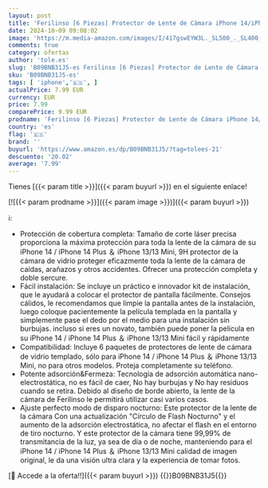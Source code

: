 ```yaml
---
layout: post
title: 'Ferilinso [6 Piezas] Protector de Lente de Cámara iPhone 14/iPhone 15/iPhone 14 Plus/iPhone 15 Plus/iPhone 13/13 Mini Accesorios Cristal Vidrio Templado Pantalla 9H Funda Amistoso'
date: 2024-10-09 09:08:02
image: 'https://m.media-amazon.com/images/I/417gswEYW3L._SL500_._SL400_.jpg'
comments: true
category: ofertas
author: 'tole.es'
slug: 'B09BNB31J5-es Ferilinso [6 Piezas] Protector de Lente de Cámara iPhone...'
sku: 'B09BNB31J5-es'
tags: [ 'iphone','🇪🇸', ]
actualPrice: 7.99 EUR
currency: EUR
price: 7.99
comparePrice: 9.99 EUR
prodname: 'Ferilinso [6 Piezas] Protector de Lente de Cámara iPhone 14/iPhone 15/iPhone 14 Plus/iPhone 15 Plus/iPhone 13/13 Mini Accesorios Cristal Vidrio Templado Pantalla 9H Funda Amistoso'
country: 'es'
flag: '🇪🇸'
brand: ''
buyurl: 'https://www.amazon.es/dp/B09BNB31J5/?tag=tolees-21'
descuento: '20.02'
average: '7.99'
---
```


Tienes [{{< param title >}}]({{< param buyurl >}}) en el siguiente enlace!

[![{{< param prodname >}}]({{< param image >}})]({{< param buyurl >}})

ℹ️:

- Protección de cobertura completa: Tamaño de corte láser precisa proporciona la máxima protección para toda la lente de la cámara de su iPhone 14 / iPhone 14 Plus ＆ iPhone 13/13 Mini, 9H protector de la cámara de vidrio proteger eficazmente toda la lente de la cámara de caídas, arañazos y otros accidentes. Ofrecer una protección completa y doble sercure.
- Fácil instalación: Se incluye un práctico e innovador kit de instalación, que le ayudará a colocar el protector de pantalla fácilmente. Consejos cálidos, le recomendamos que limpie la pantalla antes de la instalación, luego coloque pacientemente la película templada en la pantalla y simplemente pase el dedo por el medio para una instalación sin burbujas. incluso si eres un novato, también puede poner la película en su iPhone 14 / iPhone 14 Plus ＆ iPhone 13/13 Mini fácil y rápidamente
- Compatibilidad: Incluye 6 paquetes de protectores de lente de cámara de vidrio templado, sólo para iPhone 14 / iPhone 14 Plus ＆ iPhone 13/13 Mini, no para otros modelos. Proteja completamente su teléfono.
- Potente adsorción&Fermeza: Tecnología de adsorción automática nano-electrostática, no es fácil de caer, No hay burbujas y No hay residuos cuando se retira. Debido al diseño de borde abierto, la lente de la cámara de Ferilinso le permitirá utilizar casi varios casos.
- Ajuste perfecto modo de disparo nocturno: Este protector de la lente de la cámara Con una actualización "Círculo de Flash Nocturno" y el aumento de la adsorción electrostática, no afectar el flash en el entorno de tiro nocturno. Y este protector de la cámara tiene 99,99% de transmitancia de la luz, ya sea de día o de noche, manteniendo para el iPhone 14 / iPhone 14 Plus ＆ iPhone 13/13 Mini calidad de imagen original, le da una visión ultra clara y la experiencia de tomar fotos.

[🛒 Accede a la oferta!!]({{< param buyurl >}})
{{<world>}}B09BNB31J5{{</world>}}
